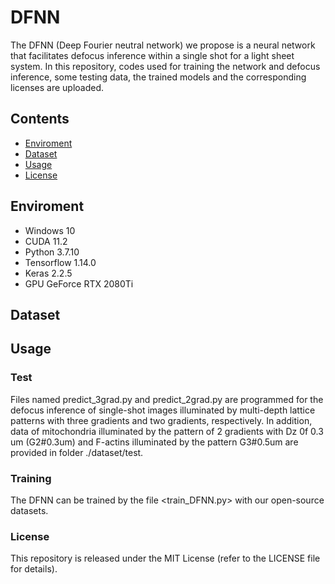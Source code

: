 # DFNN

The DFNN (Deep Fourier neutral network) we propose is a neural network that facilitates defocus inference within a single shot for a light sheet system. In this repository, codes used for training the network and defocus inference, some testing data, the trained models and the corresponding licenses are uploaded.

## Contents
- [Enviroment](https://github.com/ZJUOPTKuangLab/DFNN/edit/main/README.md#enviroment)
- [Dataset](https://github.com/ZJUOPTKuangLab/DFNN/edit/main/README.md#Dataset)
- [Usage](https://github.com/ZJUOPTKuangLab/DFNN/edit/main/README.md#Usage)
- [License](https://github.com/ZJUOPTKuangLab/DFNN/edit/main/README.md#License)

## Enviroment
-   Windows 10
-   CUDA 11.2
-   Python 3.7.10
-   Tensorflow 1.14.0
-   Keras 2.2.5
-   GPU GeForce RTX 2080Ti

## Dataset



## Usage
### Test 

Files named predict_3grad.py and predict_2grad.py are programmed for the defocus inference of single-shot images illuminated by multi-depth lattice patterns with three gradients and two gradients, respectively. In addition, data of mitochondria illuminated by the pattern of 2 gradients with Dz 0f 0.3 um (G2#0.3um) and F-actins illuminated by the pattern G3#0.5um are provided in folder ./dataset/test.

### Training

The DFNN can be trained by the file <train_DFNN.py> with our open-source datasets.

### License

This repository is released under the MIT License (refer to the LICENSE file for details).
